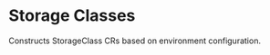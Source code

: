 Storage Classes
===============================================================================
Constructs StorageClass CRs based on environment configuration.
